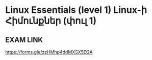 # Linux Essentials (level 1) Linux-ի Հիմունքներ (փուլ 1)

## EXAM LINK

https://forms.gle/zzHMhp4ddMXSX5D2A
